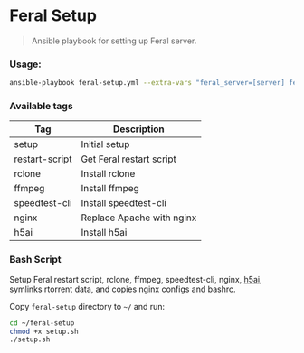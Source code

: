 # Feral Setup

> Ansible playbook for setting up Feral server.

### Usage:

```sh
ansible-playbook feral-setup.yml --extra-vars "feral_server=[server] feral_username=[username]" --tags "tag1[,tag2...]"
```

### Available tags

| Tag  					  | Description		            |
| --------------- | ------------------------- |
| setup  				  | Initial setup             |
| restart-script  | Get Feral restart script  |
| rclone          | Install rclone            |
| ffmpeg          | Install ffmpeg            |
| speedtest-cli   | Install speedtest-cli		  |
| nginx           | Replace Apache with nginx |
| h5ai            | Install h5ai        		  |

### Bash Script

Setup Feral restart script, rclone, ffmpeg, speedtest-cli, nginx, [h5ai](https://larsjung.de/h5ai/), symlinks rtorrent data, and copies nginx configs and bashrc.

Copy `feral-setup` directory to `~/` and run:

```bash
cd ~/feral-setup
chmod +x setup.sh
./setup.sh
```
